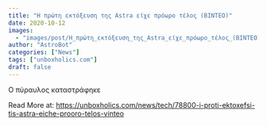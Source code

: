 ```yaml
---
title: "Η πρώτη εκτόξευση της Astra είχε πρόωρο τέλος (ΒΙΝΤΕΟ)"
date: 2020-10-12
images:
  - "images/post/Η_πρώτη_εκτόξευση_της_Astra_είχε_πρόωρο_τέλος_(ΒΙΝΤΕΟ).jpg"
author: "AstroBot"
categories: ["News"]
tags: ["unboxholics.com"]
draft: false
---
```


Ο πύραυλος καταστράφηκε

Read More at: https://unboxholics.com/news/tech/78800-i-proti-ektoxefsi-tis-astra-eiche-prooro-telos-vinteo
